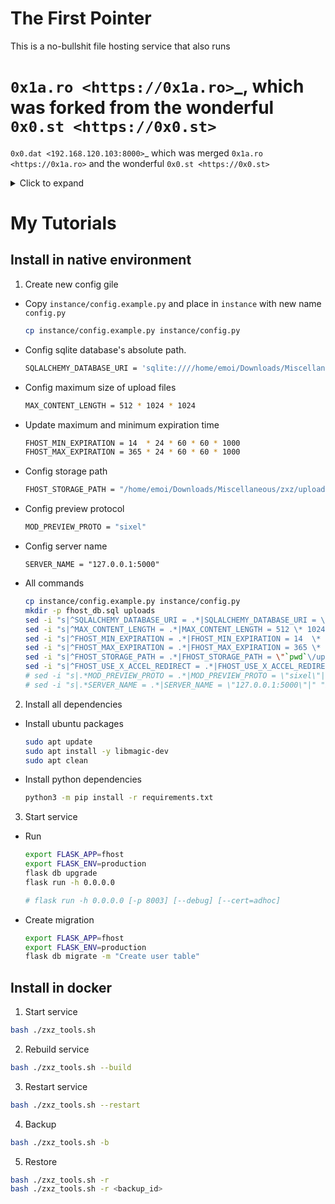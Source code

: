 The First Pointer
=================

This is a no-bullshit file hosting service that also runs
# `0x1a.ro <https://0x1a.ro>`_, which was forked from the wonderful `0x0.st <https://0x0.st>`
`0x0.dat <192.168.120.103:8000>`_ which was merged `0x1a.ro <https://0x1a.ro>` and the wonderful `0x0.st <https://0x0.st>`

<details>
  <summary>Click to expand</summary>

Configuration
-------------

To change settings, copy ``config.py.example`` to ``instance/config.py`` and modify to your liking.
For more information on instance configuration, see `the Flask documentation <https://flask.palletsprojects.com/en/2.0.x/config/#instance-folders>`_.

To customize the home and error pages, create a ``templates`` directory
in your instance directory and copy any templates you want to modify there.

If you are running nginx, you should use the ``X-Accel-Redirect`` header.
To make it work, include this in your nginx config’s ``server`` block::

    location /up {
        internal;
    }

where ``/up`` is whatever you’ve configured as ``FHOST_STORAGE_PATH``.

For all other servers, set ``FHOST_USE_X_ACCEL_REDIRECT`` to ``False`` and
``USE_X_SENDFILE`` to ``True``, assuming your server supports this.
Otherwise, Flask will serve the file with chunked encoding, which has several
downsides, one of them being that range requests will not work. This is a
problem for example when streaming media files: It won’t be possible to seek,
and some ISOBMFF (MP4) files will not play at all.

To make files expire, simply run ``FLASK_APP=fhost flask prune`` every
now and then. You can use the provided systemd unit files for this::

    0x0-prune.service
    0x0-prune.timer

Make sure to edit them to match your system configuration. In particular,
set the user and paths in ``0x0-prune.service``.

Before running the service for the first time and every time you update it
from this git repository, run ``FLASK_APP=fhost flask db upgrade``.


Moderation UI
-------------

.. image:: modui.webp
  :height: 300

0x0 features a TUI program for file moderation. With it, you can view a list
of uploaded files, as well as extended information on them. It allows you to
take actions like removing files temporarily or permanently, as well as
blocking IP addresses and associated files.

If a sufficiently recent version of python-mpv with libmpv is present and
your terminal supports it, you also get graphical file previews, including
video playback. Upstream mpv currently supports sixels and the
`kitty graphics protocol <https://sw.kovidgoyal.net/kitty/graphics-protocol/>`_.
For this to work, set the ``MOD_PREVIEW_PROTO`` option in ``instance/config.py``.

Requirements:

* `Textual <https://textual.textualize.io/>`_

Optional:

* `python-mpv <https://github.com/jaseg/python-mpv>`_
  (graphical previews)
* `PyAV <https://github.com/PyAV-Org/PyAV>`_
  (information on multimedia files)
* `PyMuPDF <https://github.com/pymupdf/PyMuPDF>`_
  (previews and file information for PDF, XPS, EPUB, MOBI and FB2)
* `libarchive-c <https://github.com/Changaco/python-libarchive-c>`_
  (archive content listing)

.. note::
    `Mosh <https://mosh.org/>`_ currently does not support sixels or kitty graphics.

.. hint::
    You may need to set the ``COLORTERM`` environment variable to
    ``truecolor``.

.. tip::
    Using compression with SSH (``-C`` option) can significantly
    reduce the bandwidth requirements for graphics.

Docker Build & Run
------------------
block::

    docker build . -t 0x1a:latest

Then run with Docker-Compose block::

    version: "3"
    services:
      "0x1a":
        image: 0x1a:latest
          container_name: "0x1a"
            volumes:
              - ./upload:/files
              - ./instance:/python-docker/instance
              - ./fhost_db.sql:/python-docker/fhost_db.sql



NSFW Detection
--------------

0x0 supports classification of NSFW content via Yahoo’s open_nsfw Caffe
neural network model. This works for images and video files and requires
the following:

* Caffe Python module (built for Python 3)
* `PyAV <https://github.com/PyAV-Org/PyAV>`_


Virus Scanning
--------------

0x0 can scan its files with ClamAV’s daemon. As this can take a long time
for larger files, this does not happen immediately but instead every time
you run the ``vscan`` command. It is recommended to configure a systemd
timer or cronjob to do this periodically. Examples are included::

    0x0-vscan.service
    0x0-vscan.timer

Remember to adjust your size limits in clamd.conf, including
``StreamMaxLength``!

This feature requires the `clamd module <https://pypi.org/project/clamd/>`_.


Network Security Considerations
-------------------------------

Keep in mind that 0x0 can fetch files from URLs. This includes your local
network! You should take precautions so that this feature cannot be abused.
0x0 does not (yet) have a way to filter remote URLs, but on Linux, you can
use firewall rules and/or namespaces. This is less error-prone anyway.

For instance, if you are using the excellent `FireHOL <https://firehol.org/>`_,
it’s very easy to create a group on your system and use it as a condition
in your firewall rules. You would then run the application server under that
group.

</details>

# My Tutorials

## Install in native environment

1. Create new config gile

  - Copy `instance/config.example.py` and place in `instance` with new name `config.py`

     ```bash
     cp instance/config.example.py instance/config.py
     ```

  - Config sqlite database's absolute path.

     ```bash
     SQLALCHEMY_DATABASE_URI = 'sqlite:////home/emoi/Downloads/Miscellaneous/zxz/fhost_db.sql/fhost.db'
     ```

  - Config maximum size of upload files

     ```bash
     MAX_CONTENT_LENGTH = 512 * 1024 * 1024
     ```

  - Update maximum and minimum expiration time

     ```bash
     FHOST_MIN_EXPIRATION = 14  * 24 * 60 * 60 * 1000
     FHOST_MAX_EXPIRATION = 365 * 24 * 60 * 60 * 1000
     ```

  - Config storage path

     ```bash
     FHOST_STORAGE_PATH = "/home/emoi/Downloads/Miscellaneous/zxz/uploads"
     ```

  - Config preview protocol

     ```bash
     MOD_PREVIEW_PROTO = "sixel"
     ```

  - Config server name

     ```
     SERVER_NAME = "127.0.0.1:5000"
     ```

  - All commands

     ```bash
     cp instance/config.example.py instance/config.py
     mkdir -p fhost_db.sql uploads
     sed -i "s|^SQLALCHEMY_DATABASE_URI = .*|SQLALCHEMY_DATABASE_URI = \'sqlite:\/\/\/`pwd`\/fhost_db.sql\/fhost.db\'|" "instance/config.py"
     sed -i "s|^MAX_CONTENT_LENGTH = .*|MAX_CONTENT_LENGTH = 512 \* 1024 \* 1024|" "instance/config.py"
     sed -i "s|^FHOST_MIN_EXPIRATION = .*|FHOST_MIN_EXPIRATION = 14  \* 24 \* 60 \* 60 \* 1000|" "instance/config.py"
     sed -i "s|^FHOST_MAX_EXPIRATION = .*|FHOST_MAX_EXPIRATION = 365 \* 24 \* 60 \* 60 \* 1000|" "instance/config.py"
     sed -i "s|^FHOST_STORAGE_PATH = .*|FHOST_STORAGE_PATH = \"`pwd`\/uploads\"|" "instance/config.py"
     sed -i "s|^FHOST_USE_X_ACCEL_REDIRECT = .*|FHOST_USE_X_ACCEL_REDIRECT = False|" "instance/config.py"
     # sed -i "s|.*MOD_PREVIEW_PROTO = .*|MOD_PREVIEW_PROTO = \"sixel\"|" "instance/config.py"
     # sed -i "s|.*SERVER_NAME = .*|SERVER_NAME = \"127.0.0.1:5000\"|" "instance/config.py"
     ```

2. Install all dependencies

  - Install ubuntu packages

     ```bash
     sudo apt update
     sudo apt install -y libmagic-dev
     sudo apt clean
     ```

  - Install python dependencies

     ```bash
     python3 -m pip install -r requirements.txt
     ```

3. Start service

  - Run

     ```bash
     export FLASK_APP=fhost
     export FLASK_ENV=production
     flask db upgrade
     flask run -h 0.0.0.0

     # flask run -h 0.0.0.0 [-p 8003] [--debug] [--cert=adhoc]
     ```
  
  - Create migration
    
     ```bash
     export FLASK_APP=fhost
     export FLASK_ENV=production
     flask db migrate -m "Create user table"
     ```

## Install in docker

1. Start service

```bash
bash ./zxz_tools.sh
```

2. Rebuild service

```bash
bash ./zxz_tools.sh --build
```

3. Restart service

```bash
bash ./zxz_tools.sh --restart
```

4. Backup

```bash
bash ./zxz_tools.sh -b
```

5. Restore

```bash
bash ./zxz_tools.sh -r
bash ./zxz_tools.sh -r <backup_id>
```

